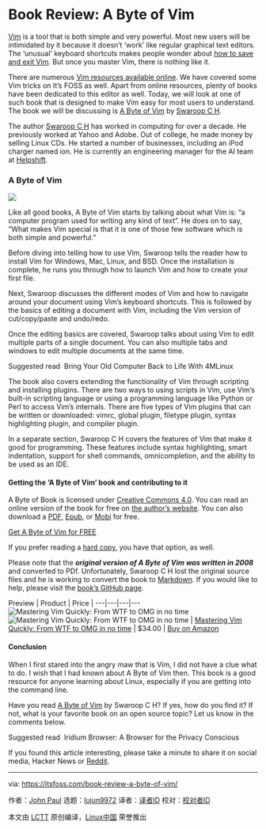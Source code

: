 [#]: collector: (lujun9972)
[#]: translator: (JonnieWayy)
[#]: reviewer: ( )
[#]: publisher: ( )
[#]: url: ( )
[#]: subject: (Book Review: A Byte of Vim)
[#]: via: (https://itsfoss.com/book-review-a-byte-of-vim/)
[#]: author: (John Paul https://itsfoss.com/author/john/)

Book Review: A Byte of Vim
======

[Vim][1] is a tool that is both simple and very powerful. Most new users will be intimidated by it because it doesn’t ‘work’ like regular graphical text editors. The ‘unusual’ keyboard shortcuts makes people wonder about [how to save and exit Vim][2]. But once you master Vim, there is nothing like it.

There are numerous [Vim resources available online][3]. We have covered some Vim tricks on It’s FOSS as well. Apart from online resources, plenty of books have been dedicated to this editor as well. Today, we will look at one of such book that is designed to make Vim easy for most users to understand. The book we will be discussing is [A Byte of Vim][4] by [Swaroop C H][5].

The author [Swaroop C H][6] has worked in computing for over a decade. He previously worked at Yahoo and Adobe. Out of college, he made money by selling Linux CDs. He started a number of businesses, including an iPod charger named ion. He is currently an engineering manager for the AI team at [Helpshift][7].

### A Byte of Vim

![][8]

Like all good books, A Byte of Vim starts by talking about what Vim is: “a computer program used for writing any kind of text”. He does on to say, “What makes Vim special is that it is one of those few software which is both simple and powerful.”

Before diving into telling how to use Vim, Swaroop tells the reader how to install Vim for Windows, Mac, Linux, and BSD. Once the installation is complete, he runs you through how to launch Vim and how to create your first file.

Next, Swaroop discusses the different modes of Vim and how to navigate around your document using Vim’s keyboard shortcuts. This is followed by the basics of editing a document with Vim, including the Vim version of cut/copy/paste and undo/redo.

Once the editing basics are covered, Swaroop talks about using Vim to edit multiple parts of a single document. You can also multiple tabs and windows to edit multiple documents at the same time.

[][9]

Suggested read  Bring Your Old Computer Back to Life With 4MLinux

The book also covers extending the functionality of Vim through scripting and installing plugins. There are two ways to using scripts in Vim, use Vim’s built-in scripting language or using a programming language like Python or Perl to access Vim’s internals. There are five types of Vim plugins that can be written or downloaded: vimrc, global plugin, filetype plugin, syntax highlighting plugin, and compiler plugin.

In a separate section, Swaroop C H covers the features of Vim that make it good for programming. These features include syntax highlighting, smart indentation, support for shell commands, omnicompletion, and the ability to be used as an IDE.

#### Getting the ‘A Byte of Vim’ book and contributing to it

A Byte of Book is licensed under [Creative Commons 4.0][10]. You can read an online version of the book for free on [the author’s website][4]. You can also download a [PDF][11], [Epub][12], or [Mobi][13] for free.

[Get A Byte of Vim for FREE][4]

If you prefer reading a [hard copy][14], you have that option, as well.

Please note that the _**original version of A Byte of Vim was written in 2008**_ and converted to PDf. Unfortunately, Swaroop C H lost the original source files and he is working to convert the book to [Markdown][15]. If you would like to help, please visit the [book’s GitHub page][16].

Preview | Product | Price |
---|---|---|---
![Mastering Vim Quickly: From WTF to OMG in no time][17] ![Mastering Vim Quickly: From WTF to OMG in no time][17] | [Mastering Vim Quickly: From WTF to OMG in no time][18] | $34.00[][19] | [Buy on Amazon][20]

#### Conclusion

When I first stared into the angry maw that is Vim, I did not have a clue what to do. I wish that I had known about A Byte of Vim then. This book is a good resource for anyone learning about Linux, especially if you are getting into the command line.

Have you read [A Byte of Vim][4] by Swaroop C H? If yes, how do you find it? If not, what is your favorite book on an open source topic? Let us know in the comments below.

[][21]

Suggested read  Iridium Browser: A Browser for the Privacy Conscious

If you found this article interesting, please take a minute to share it on social media, Hacker News or [Reddit][22].

--------------------------------------------------------------------------------

via: https://itsfoss.com/book-review-a-byte-of-vim/

作者：[John Paul][a]
选题：[lujun9972][b]
译者：[译者ID](https://github.com/译者ID)
校对：[校对者ID](https://github.com/校对者ID)

本文由 [LCTT](https://github.com/LCTT/TranslateProject) 原创编译，[Linux中国](https://linux.cn/) 荣誉推出

[a]: https://itsfoss.com/author/john/
[b]: https://github.com/lujun9972
[1]: https://www.vim.org/
[2]: https://itsfoss.com/how-to-exit-vim/
[3]: https://linuxhandbook.com/basic-vim-commands/
[4]: https://vim.swaroopch.com/
[5]: https://swaroopch.com/
[6]: https://swaroopch.com/about/
[7]: https://www.helpshift.com/
[8]: https://i2.wp.com/itsfoss.com/wp-content/uploads/2019/06/Byte-of-vim-book.png?resize=800%2C450&ssl=1
[9]: https://itsfoss.com/4mlinux-review/
[10]: https://creativecommons.org/licenses/by/4.0/
[11]: https://www.gitbook.com/download/pdf/book/swaroopch/byte-of-vim
[12]: https://www.gitbook.com/download/epub/book/swaroopch/byte-of-vim
[13]: https://www.gitbook.com/download/mobi/book/swaroopch/byte-of-vim
[14]: https://swaroopch.com/buybook/
[15]: https://itsfoss.com/best-markdown-editors-linux/
[16]: https://github.com/swaroopch/byte-of-vim#status-incomplete
[17]: https://i2.wp.com/images-na.ssl-images-amazon.com/images/I/41itW8furUL._SL160_.jpg?ssl=1
[18]: https://www.amazon.com/Mastering-Vim-Quickly-WTF-time/dp/1983325740?SubscriptionId=AKIAJ3N3QBK3ZHDGU54Q&tag=chmod7mediate-20&linkCode=xm2&camp=2025&creative=165953&creativeASIN=1983325740 (Mastering Vim Quickly: From WTF to OMG in no time)
[19]: https://www.amazon.com/gp/prime/?tag=chmod7mediate-20 (Amazon Prime)
[20]: https://www.amazon.com/Mastering-Vim-Quickly-WTF-time/dp/1983325740?SubscriptionId=AKIAJ3N3QBK3ZHDGU54Q&tag=chmod7mediate-20&linkCode=xm2&camp=2025&creative=165953&creativeASIN=1983325740 (Buy on Amazon)
[21]: https://itsfoss.com/iridium-browser-review/
[22]: http://reddit.com/r/linuxusersgroup
